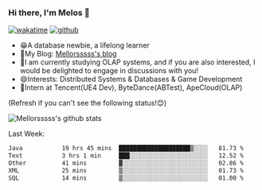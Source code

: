 ### Hi there, I'm Melos 👋

[![wakatime](https://wakatime.com/badge/user/cd44d41f-b4b1-4dda-8c5f-910966f6c9d4.svg)](https://wakatime.com/@cd44d41f-b4b1-4dda-8c5f-910966f6c9d4)
[![github](https://img.shields.io/github/followers/Mellorsssss?logo=github&style=plastic)](https://github.com/Mellorsssss?tab=followers)
- 😁A database newbie, a lifelong learner
- 🥺My Blog: [Mellorsssss's blog](https://mellorsssss.com/)
- 🥰I am currently studying OLAP systems, and if you are also interested, I would be delighted to engage in discussions with you!
- 😄Interests: Distributed Systems & Databases & Game Development
- 🤔Intern at Tencent(UE4 Dev), ByteDance(ABTest), ApeCloud(OLAP)

(Refresh if you can't see the following status!😊)

![Mellorsssss's github stats](https://github-readme-stats-mellorsssss.vercel.app/api?username=Mellorsssss&show_icons=true&theme=radical)

<!-- ![Top Langs](https://github-readme-stats.vercel.app/api/top-langs/?username=anuraghazra&hide=javascript,html,typescript,css,glsl) -->

<!--
**Mellorsssss/Mellorsssss** is a ✨ _special_ ✨ repository because its `README.md` (this file) appears on your GitHub profile.

Here are some ideas to get you started:

- 🔭 I’m currently working on ...
- 🌱 I’m currently learning ...
- 👯 I’m looking to collaborate on ...
- 🤔 I’m looking for help with ...
- 💬 Ask me about ...
- 📫 How to reach me: ...
- 😄 Pronouns: ...
- ⚡ Fun fact: ...
-->

Last Week:
<!--START_SECTION:waka-->

```txt
Java           19 hrs 45 mins  ████████████████████▒░░░░   81.73 %
Text           3 hrs 1 min     ███░░░░░░░░░░░░░░░░░░░░░░   12.52 %
Other          41 mins         ▓░░░░░░░░░░░░░░░░░░░░░░░░   02.86 %
XML            25 mins         ▒░░░░░░░░░░░░░░░░░░░░░░░░   01.73 %
SQL            14 mins         ▒░░░░░░░░░░░░░░░░░░░░░░░░   01.00 %
```

<!--END_SECTION:waka-->
